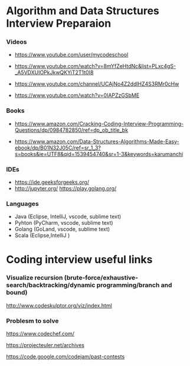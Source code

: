 # Algorithm and Data Structures Interview Preparaion  

### Videos 

- https://www.youtube.com/user/mycodeschool

- https://www.youtube.com/watch?v=8mYfZeHtdNc&list=PLxc4gS-_A5VDXUIOPkJkwQKYiT2T1t0I8

- https://www.youtube.com/channel/UCAjNo4Z2ddlHZ4S3RMr0cHw
 
- https://www.youtube.com/watch?v=0IAPZzGSbME

### Books
- https://www.amazon.com/Cracking-Coding-Interview-Programming-Questions/dp/0984782850/ref=dp_ob_title_bk

- https://www.amazon.com/Data-Structures-Algorithms-Made-Easy-ebook/dp/B01N32J05C/ref=sr_1_3?s=books&ie=UTF8&qid=1539454740&sr=1-3&keywords=karumanchi


### IDEs
- https://ide.geeksforgeeks.org/
- http://jupyter.org/
https://play.golang.org/

### Languages
- Java (Eclipse, IntelliJ, vscode, sublime text)
- Pyhton (PyCharm, vscode, sublime text)
- Golang (GoLand, vscode, sublime text)
- Scala (Eclipse,IntelliJ )


# Coding interview useful links

### Visualize recursion (brute-force/exhaustive-search/backtracking/dynamic programming/branch and bound)
http://www.codeskulptor.org/viz/index.html


### Problesm to solve 

https://www.codechef.com/

https://projecteuler.net/archives

https://code.google.com/codejam/past-contests
